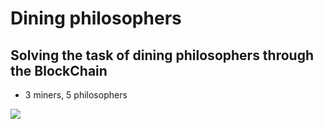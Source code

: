 # Dining philosophers

## Solving the task of dining philosophers through the BlockChain
- 3 miners, 5 philosophers
<img src="https://pp.userapi.com/c850528/v850528112/71c81/lKx8g_t6ah4.jpg"/>
